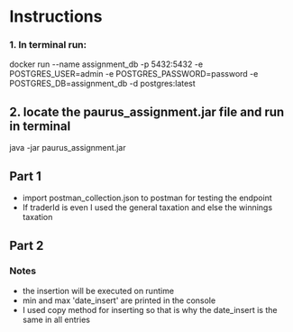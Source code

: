 # Instructions
### 1. In terminal run:
docker run --name assignment_db -p 5432:5432 -e POSTGRES_USER=admin -e POSTGRES_PASSWORD=password -e POSTGRES_DB=assignment_db -d postgres:latest

## 2. locate the paurus_assignment.jar file and run in terminal
java -jar paurus_assignment.jar

## Part 1
- import postman_collection.json to postman for testing the endpoint 
- If traderId is even I used the general taxation and else the winnings taxation

## Part 2
### Notes
- the insertion will be executed on runtime
- min and max 'date_insert' are printed in the console
- I used copy method for inserting so that is why the date_insert is the same in all entries


